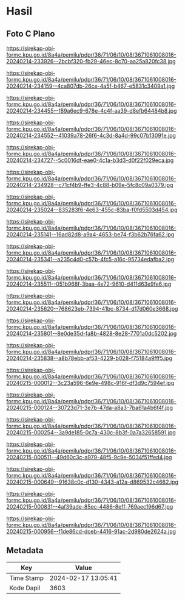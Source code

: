 # Hasil

## Foto C Plano

https://sirekap-obj-formc.kpu.go.id/8a4a/pemilu/pdpr/36/71/06/10/08/3671061008016-20240214-233926--2bcbf320-fb29-46ec-8c70-aa25a820fc38.jpg

https://sirekap-obj-formc.kpu.go.id/8a4a/pemilu/pdpr/36/71/06/10/08/3671061008016-20240214-234159--4ca807db-26ce-4a5f-b467-e5831c3409a1.jpg

https://sirekap-obj-formc.kpu.go.id/8a4a/pemilu/pdpr/36/71/06/10/08/3671061008016-20240214-234455--f89a6ec9-678e-4c4f-aa39-d8efb64484b8.jpg

https://sirekap-obj-formc.kpu.go.id/8a4a/pemilu/pdpr/36/71/06/10/08/3671061008016-20240214-234552--41039a78-26f6-4c3d-8a4d-99c07b13091e.jpg

https://sirekap-obj-formc.kpu.go.id/8a4a/pemilu/pdpr/36/71/06/10/08/3671061008016-20240214-234727--5c0016df-eae0-4c1a-b3d3-d0f22f029eca.jpg

https://sirekap-obj-formc.kpu.go.id/8a4a/pemilu/pdpr/36/71/06/10/08/3671061008016-20240214-234928--c71cf4b9-ffe3-4c88-b09e-5fc8c09a0379.jpg

https://sirekap-obj-formc.kpu.go.id/8a4a/pemilu/pdpr/36/71/06/10/08/3671061008016-20240214-235024--835283f6-4e63-455c-83ba-f0fd5503d454.jpg

https://sirekap-obj-formc.kpu.go.id/8a4a/pemilu/pdpr/36/71/06/10/08/3671061008016-20240214-235141--16ad82d8-a9a4-4653-be74-f3b62b76fa62.jpg

https://sirekap-obj-formc.kpu.go.id/8a4a/pemilu/pdpr/36/71/06/10/08/3671061008016-20240214-235341--a235c4d0-c57b-4fc5-a16c-95734edafba2.jpg

https://sirekap-obj-formc.kpu.go.id/8a4a/pemilu/pdpr/36/71/06/10/08/3671061008016-20240214-235511--051b968f-3baa-4e72-9610-d411d63e9fe6.jpg

https://sirekap-obj-formc.kpu.go.id/8a4a/pemilu/pdpr/36/71/06/10/08/3671061008016-20240214-235620--768623eb-7394-41bc-8734-d17d060e3668.jpg

https://sirekap-obj-formc.kpu.go.id/8a4a/pemilu/pdpr/36/71/06/10/08/3671061008016-20240214-235801--8e0de35d-fa8b-4828-8e28-7701a0dc5202.jpg

https://sirekap-obj-formc.kpu.go.id/8a4a/pemilu/pdpr/36/71/06/10/08/3671061008016-20240214-235838--a8b78ebb-af53-4229-b028-f75184a9fff5.jpg

https://sirekap-obj-formc.kpu.go.id/8a4a/pemilu/pdpr/36/71/06/10/08/3671061008016-20240215-000012--3c23a596-6e9e-498c-916f-df3d9c7594ef.jpg

https://sirekap-obj-formc.kpu.go.id/8a4a/pemilu/pdpr/36/71/06/10/08/3671061008016-20240215-000124--30723d71-3e7b-47da-a8a3-7ba61a4b6f4f.jpg

https://sirekap-obj-formc.kpu.go.id/8a4a/pemilu/pdpr/36/71/06/10/08/3671061008016-20240215-000254--3a9de185-0c7a-430c-8b3f-0a7a32658591.jpg

https://sirekap-obj-formc.kpu.go.id/8a4a/pemilu/pdpr/36/71/06/10/08/3671061008016-20240215-000511--49d60c3c-a979-48f5-9c9e-5034f51ffed4.jpg

https://sirekap-obj-formc.kpu.go.id/8a4a/pemilu/pdpr/36/71/06/10/08/3671061008016-20240215-000649--91638c0c-d130-4343-a12a-d869532c4662.jpg

https://sirekap-obj-formc.kpu.go.id/8a4a/pemilu/pdpr/36/71/06/10/08/3671061008016-20240215-000831--4af39ade-85ec-4486-8e1f-769aec196d67.jpg

https://sirekap-obj-formc.kpu.go.id/8a4a/pemilu/pdpr/36/71/06/10/08/3671061008016-20240215-000956--f1de86cd-dceb-4416-91ac-2d980de2624a.jpg


## Metadata

| Key        | Value               |
| ---------- | ------------------- |
| Time Stamp | 2024-02-17 13:05:41 |
| Kode Dapil | 3603                |



